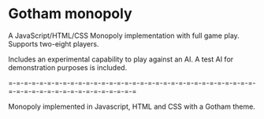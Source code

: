 # Gotham monopoly

A JavaScript/HTML/CSS Monopoly implementation with full game play. Supports two-eight players.

Includes an experimental capability to play against an AI. A test AI for demonstration purposes is included.

=-=-=-=-=-=-=-=-=-=-=-=-=-=-=-=-=-=-=-=-=-=-=-=-=-=-=-=-=-=-=-=-=-=-=-=-=-=-=-=-=-=-=-=-=-=-=-=-=

Monopoly implemented in Javascript, HTML and CSS with a Gotham theme.

